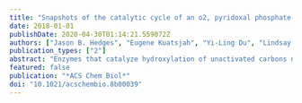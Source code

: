 ```yaml
---
title: "Snapshots of the catalytic cycle of an o2, pyridoxal phosphate-dependent hydroxylase"
date: 2018-01-01
publishDate: 2020-04-30T01:14:21.559072Z
authors: ["Jason B. Hedges", "Eugene Kuatsjah", "Yi-Ling Du", "Lindsay D. Eltis", "Katherine S. Ryan"]
publication_types: ["2"]
abstract: "Enzymes that catalyze hydroxylation of unactivated carbons normally contain heme and nonheme iron cofactors. By contrast, how a pyridoxal phosphate (PLP)-dependent enzyme could catalyze such a hydroxylation was unknown. Here, we investigate RohP, a PLP-dependent enzyme that converts L-arginine to (S)-4-hydroxy-2-ketoarginine. We det. that the RohP reaction consumes oxygen with stoichiometric release of H2O2. To understand this unusual chem., we obtain ∼1.5 Å resoln. structures that capture intermediates along the catalytic cycle. Our data suggest that RohP carries out a four-electron oxidn. and a stereospecific alkene hydration to give the (S)-configured product. Together with our earlier studies on an O2, PLP-dependent L-arginine oxidase, our work suggests that there is a shared pathway leading to both oxidized and hydroxylated products from L-arginine. [on SciFinder(R)]"
featured: false
publication: "*ACS Chem Biol*"
doi: "10.1021/acschembio.8b00039"
---
```


